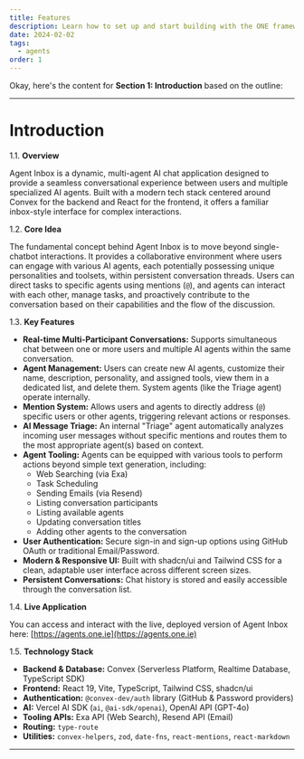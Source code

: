 ```yaml
---
title: Features
description: Learn how to set up and start building with the ONE framework
date: 2024-02-02
tags:
  - agents
order: 1
---
```

Okay, here's the content for **Section 1: Introduction** based on the outline:

---

# Introduction

1.1. **Overview**

Agent Inbox is a dynamic, multi-agent AI chat application designed to provide a seamless conversational experience between users and multiple specialized AI agents. Built with a modern tech stack centered around Convex for the backend and React for the frontend, it offers a familiar inbox-style interface for complex interactions.

1.2. **Core Idea**

The fundamental concept behind Agent Inbox is to move beyond single-chatbot interactions. It provides a collaborative environment where users can engage with various AI agents, each potentially possessing unique personalities and toolsets, within persistent conversation threads. Users can direct tasks to specific agents using mentions (`@`), and agents can interact with each other, manage tasks, and proactively contribute to the conversation based on their capabilities and the flow of the discussion.

1.3. **Key Features**

*   **Real-time Multi-Participant Conversations:** Supports simultaneous chat between one or more users and multiple AI agents within the same conversation.
*   **Agent Management:** Users can create new AI agents, customize their name, description, personality, and assigned tools, view them in a dedicated list, and delete them. System agents (like the Triage agent) operate internally.
*   **Mention System:** Allows users and agents to directly address (`@`) specific users or other agents, triggering relevant actions or responses.
*   **AI Message Triage:** An internal "Triage" agent automatically analyzes incoming user messages without specific mentions and routes them to the most appropriate agent(s) based on context.
*   **Agent Tooling:** Agents can be equipped with various tools to perform actions beyond simple text generation, including:
    *   Web Searching (via Exa)
    *   Task Scheduling
    *   Sending Emails (via Resend)
    *   Listing conversation participants
    *   Listing available agents
    *   Updating conversation titles
    *   Adding other agents to the conversation
*   **User Authentication:** Secure sign-in and sign-up options using GitHub OAuth or traditional Email/Password.
*   **Modern & Responsive UI:** Built with shadcn/ui and Tailwind CSS for a clean, adaptable user interface across different screen sizes.
*   **Persistent Conversations:** Chat history is stored and easily accessible through the conversation list.

1.4. **Live Application**

You can access and interact with the live, deployed version of Agent Inbox here:
[https://agents.one.ie](https://agents.one.ie)

1.5. **Technology Stack**

*   **Backend & Database:** Convex (Serverless Platform, Realtime Database, TypeScript SDK)
*   **Frontend:** React 19, Vite, TypeScript, Tailwind CSS, shadcn/ui
*   **Authentication:** `@convex-dev/auth` library (GitHub & Password providers)
*   **AI:** Vercel AI SDK (`ai`, `@ai-sdk/openai`), OpenAI API (GPT-4o)
*   **Tooling APIs:** Exa API (Web Search), Resend API (Email)
*   **Routing:** `type-route`
*   **Utilities:** `convex-helpers`, `zod`, `date-fns`, `react-mentions`, `react-markdown`

---